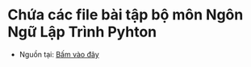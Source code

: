 # Chứa các file bài tập bộ môn Ngôn Ngữ Lập Trình Pyhton
* Nguồn tại: [Bấm vào đây](https://drive.google.com/file/d/15t6TcYSKoBIGiTQdd3oo3XHuW3690rNe/view?usp=drive_link)
